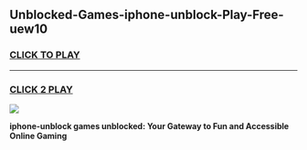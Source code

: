 
## Unblocked-Games-iphone-unblock-Play-Free-uew10
<h3>
<a href="https://premium76.site?title=iphone-unblock&ref=23A">CLICK TO PLAY</a></h3>
<hr>

<h3>
<a href="https://premium76.site?title=iphone-unblock&ref=23A">CLICK 2 PLAY</a>
  
</h3>

<a href="https://premium76.site?title=iphone-unblock&ref=23A"><img src="https://clearcache.store/games.png"></a>


**iphone-unblock games unblocked: Your Gateway to Fun and Accessible Online Gaming**
